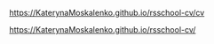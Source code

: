 https://KaterynaMoskalenko.github.io/rsschool-cv/cv 


https://KaterynaMoskalenko.github.io/rsschool-cv/
